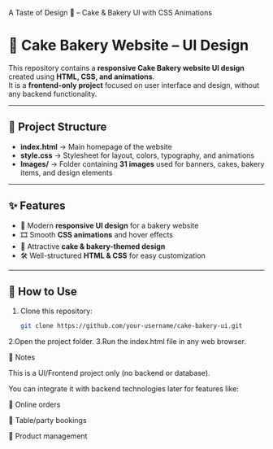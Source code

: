 A Taste of Design 🍮 – Cake & Bakery UI with CSS Animations


# 🍰 Cake Bakery Website – UI Design  

This repository contains a **responsive Cake Bakery website UI design** created using **HTML, CSS, and animations**.  
It is a **frontend-only project** focused on user interface and design, without any backend functionality.  

---

## 📂 Project Structure  

- **index.html** → Main homepage of the website  
- **style.css** → Stylesheet for layout, colors, typography, and animations  
- **Images/** → Folder containing **31 images** used for banners, cakes, bakery items, and design elements  

---

## ✨ Features  

- 🎨 Modern **responsive UI design** for a bakery website  
- 🎞️ Smooth **CSS animations** and hover effects  
- 🧁 Attractive **cake & bakery-themed design**  
- 🛠️ Well-structured **HTML & CSS** for easy customization  

---

## 🚀 How to Use  

1. Clone this repository:  
   ```bash
   git clone https://github.com/your-username/cake-bakery-ui.git
2.Open the project folder.
3.Run the index.html file in any web browser.

📌 Notes

This is a UI/Frontend project only (no backend or database).

You can integrate it with backend technologies later for features like:

🛒 Online orders

📅 Table/party bookings

🍰 Product management


